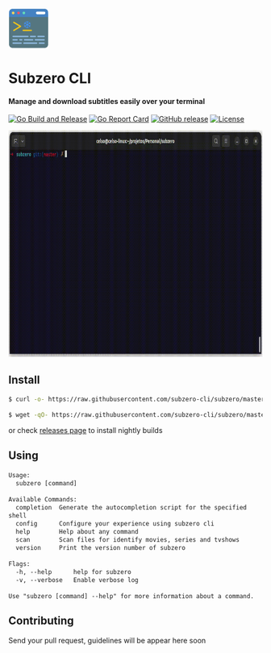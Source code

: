 <img src="./.github/assets/terminal.svg" style="height: 80px;"/>

# Subzero CLI
#### Manage and download subtitles easily over your terminal
[![Go Build and Release](https://github.com/subzero-cli/subzero/actions/workflows/ci.yml/badge.svg)](https://github.com/subzero-cli/subzero/actions/workflows/ci.yml)
[![Go Report Card](https://goreportcard.com/badge/github.com/subzero-cli/subzero)](https://goreportcard.com/report/github.com/subzero-cli/subzero)
[![GitHub release](https://img.shields.io/github/v/release/ceelsoin/subzero)](https://github.com/subzero-cli/subzero)
[![License](https://img.shields.io/badge/License-Mit-blue.svg)](https://opensource.org/licenses/MIT)


<div style="text-align: center;">
    <img src="./.github/assets/terminal.gif" style="height: 450px; "/>
</div>


## Install

```bash
$ curl -o- https://raw.githubusercontent.com/subzero-cli/subzero/master/install.sh | bash
```
```bash
$ wget -qO- https://raw.githubusercontent.com/subzero-cli/subzero/master/install.sh | bash
```
or check [releases page](https://github.com/subzero-cli/subzeroreleases) to install nightly builds

## Using

```
Usage:
  subzero [command]

Available Commands:
  completion  Generate the autocompletion script for the specified shell
  config      Configure your experience using subzero cli
  help        Help about any command
  scan        Scan files for identify movies, series and tvshows
  version     Print the version number of subzero

Flags:
  -h, --help      help for subzero
  -v, --verbose   Enable verbose log

Use "subzero [command] --help" for more information about a command.

```

## Contributing

Send your pull request, guidelines will be appear here soon


